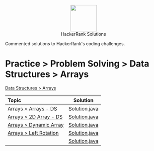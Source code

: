 <p align="center">
    <a href="https://www.hackerrank.com/MagicDude4Eva">
        <img height="85" src="https://d3keuzeb2crhkn.cloudfront.net/hackerrank/assets/styleguide/logo_wordmark-f5c5eb61ab0a154c3ed9eda24d0b9e31.svg">
    </a>
    <br>HackerRank Solutions
</p>
<p>
Commented solutions to HackerRank's coding challenges.
</p>

# Practice > Problem Solving > Data Structures > Arrays
<a href="https://www.hackerrank.com/domains/data-structures?filters%5Bsubdomains%5D%5B%5D=arrays">Data Structures > Arrays</a>

| Topic                                                                                                                         |                                                                                   Solution                                                                                  |
|:------------------------------------------------------------------------------------------------------------------------------|:---------------------------------------------------------------------------------------------------------------------------------------------------------------------------:|
|[Arrays > Arrays - DS](https://www.hackerrank.com/challenges/arrays-ds/problem)                                                |[Solution.java](https://github.com/magicdude4eva/HackerRank/blob/master/src/practice/problemsolving/datastructures/arrays/arraysds/Solution.java)                            |
|[Arrays > 2D Array - DS](https://www.hackerrank.com/challenges/2d-array/problem)                                               |[Solution.java](https://github.com/magicdude4eva/HackerRank/blob/master/src/practice/problemsolving/datastructures/arrays/twodarrayds/Solution.java)                         |
|[Arrays > Dynamic Array](https://www.hackerrank.com/challenges/dynamic-array/problem)                                          |[Solution.java](https://github.com/magicdude4eva/HackerRank/blob/master/src/practice/problemsolving/datastructures/arrays/dynamicarray/Solution.java)                        |
|[Arrays > Left Rotation](https://www.hackerrank.com/challenges/array-left-rotation/problem)                                    |[Solution.java](https://github.com/magicdude4eva/HackerRank/blob/master/src/practice/problemsolving/datastructures/arrays/leftrotation/Solution.java)                        |
|[]()              |[Solution.java]()                                  |
